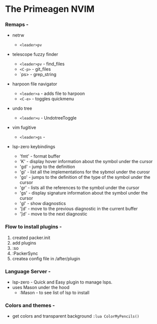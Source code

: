 
# The Primeagen NVIM

### Remaps -
* netrw 
    * `<leader>pv`
* telescope fuzzy finder
    * `<leader>pv` - find_files
    * `<C-p>` - git_files
    * `<leader>ps> - grep_string
* harpoon file navigator
    * `<leader>a` - adds file to harpoon
    * `<C-e>` - toggles quickmenu

* undo tree
    * `<leader>u` - UndotreeToggle

* vim fugitive
    * `<leader>gs` - 

* lsp-zero keybindings
    * 'fmt' - format buffer
    * 'K' - display hover information about the symbol under the cursor
    * 'gd' - jump to the definition
    * 'gi' - list all the implementations for the sybmol under the curosr
    * 'go' - jumps to the definition of the type of the symbol under the cursor
    * 'gr' - lists all the references to the symbol under the cursor
    * 'gs' - display signature information about the symbol under the cursor
    * 'gl' - show diagnostics 
    * '[d' - move to the previous diagnostic in the current buffer
    * ']d' - move to the next diagnostic

### Flow to install plugins - 
1) created packer.init
2) add plugins
3) :so 
4) :PackerSync
5) createa  config file in /after/plugin

### Language Server -
* lsp-zero - Quick and Easy plugin to manage lsps.
* uses Mason under the hood
    * :Mason - to see list of lsp to install


### Colors and themes - 
- get colors and transparent background 
    `:lua ColorMyPencils()`


